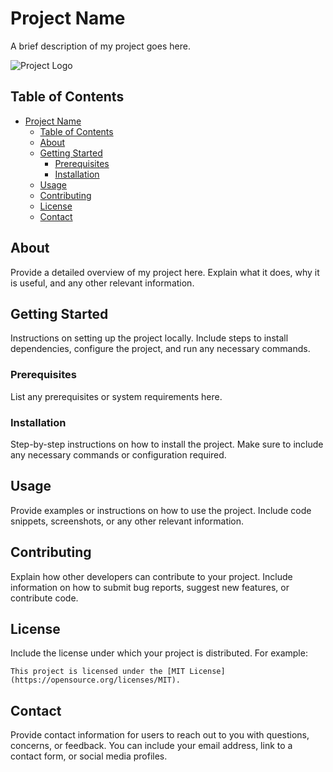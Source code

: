 # Project Name

A brief description of my project goes here.

![Project Logo](/path/to/logo.png)

## Table of Contents

- [Project Name](#project-name)
  - [Table of Contents](#table-of-contents)
  - [About](#about)
  - [Getting Started](#getting-started)
    - [Prerequisites](#prerequisites)
    - [Installation](#installation)
  - [Usage](#usage)
  - [Contributing](#contributing)
  - [License](#license)
  - [Contact](#contact)

## About

Provide a detailed overview of my project here. Explain what it does, why it is useful, and any other relevant information.

## Getting Started

Instructions on setting up the project locally. Include steps to install dependencies, configure the project, and run any necessary commands. 

### Prerequisites

List any prerequisites or system requirements here.

### Installation

Step-by-step instructions on how to install the project. Make sure to include any necessary commands or configuration required.

## Usage

Provide examples or instructions on how to use the project. Include code snippets, screenshots, or any other relevant information.

## Contributing

Explain how other developers can contribute to your project. Include information on how to submit bug reports, suggest new features, or contribute code.

## License

Include the license under which your project is distributed. For example:

```
This project is licensed under the [MIT License](https://opensource.org/licenses/MIT).
```

## Contact

Provide contact information for users to reach out to you with questions, concerns, or feedback. You can include your email address, link to a contact form, or social media profiles.
 
